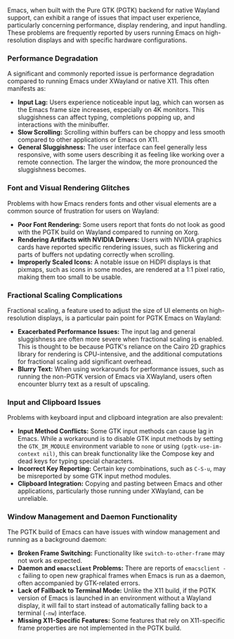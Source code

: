 Emacs, when built with the Pure GTK (PGTK) backend for native Wayland support, can exhibit a range of issues that impact user experience, particularly concerning performance, display rendering, and input handling. These problems are frequently reported by users running Emacs on high-resolution displays and with specific hardware configurations.

### Performance Degradation

A significant and commonly reported issue is performance degradation compared to running Emacs under XWayland or native X11. This often manifests as:

* **Input Lag:** Users experience noticeable input lag, which can worsen as the Emacs frame size increases, especially on 4K monitors. This sluggishness can affect typing, completions popping up, and interactions with the minibuffer.
* **Slow Scrolling:** Scrolling within buffers can be choppy and less smooth compared to other applications or Emacs on X11.
* **General Sluggishness:** The user interface can feel generally less responsive, with some users describing it as feeling like working over a remote connection. The larger the window, the more pronounced the sluggishness becomes.

### Font and Visual Rendering Glitches

Problems with how Emacs renders fonts and other visual elements are a common source of frustration for users on Wayland:

* **Poor Font Rendering:** Some users report that fonts do not look as good with the PGTK build on Wayland compared to running on Xorg.
* **Rendering Artifacts with NVIDIA Drivers:** Users with NVIDIA graphics cards have reported specific rendering issues, such as flickering and parts of buffers not updating correctly when scrolling.
* **Improperly Scaled Icons:** A notable issue on HiDPI displays is that pixmaps, such as icons in some modes, are rendered at a 1:1 pixel ratio, making them too small to be usable.

### Fractional Scaling Complications

Fractional scaling, a feature used to adjust the size of UI elements on high-resolution displays, is a particular pain point for PGTK Emacs on Wayland:

* **Exacerbated Performance Issues:** The input lag and general sluggishness are often more severe when fractional scaling is enabled. This is thought to be because PGTK's reliance on the Cairo 2D graphics library for rendering is CPU-intensive, and the additional computations for fractional scaling add significant overhead.
* **Blurry Text:** When using workarounds for performance issues, such as running the non-PGTK version of Emacs via XWayland, users often encounter blurry text as a result of upscaling.

### Input and Clipboard Issues

Problems with keyboard input and clipboard integration are also prevalent:

* **Input Method Conflicts:** Some GTK input methods can cause lag in Emacs. While a workaround is to disable GTK input methods by setting the `GTK_IM_MODULE` environment variable to `none` or using `(pgtk-use-im-context nil)`, this can break functionality like the Compose key and dead keys for typing special characters.
* **Incorrect Key Reporting:** Certain key combinations, such as `C-S-u`, may be misreported by some GTK input method modules.
* **Clipboard Integration:** Copying and pasting between Emacs and other applications, particularly those running under XWayland, can be unreliable.

### Window Management and Daemon Functionality

The PGTK build of Emacs can have issues with window management and running as a background daemon:

* **Broken Frame Switching:** Functionality like `switch-to-other-frame` may not work as expected.
* **Daemon and `emacsclient` Problems:** There are reports of `emacsclient -c` failing to open new graphical frames when Emacs is run as a daemon, often accompanied by GTK-related errors.
* **Lack of Fallback to Terminal Mode:** Unlike the X11 build, if the PGTK version of Emacs is launched in an environment without a Wayland display, it will fail to start instead of automatically falling back to a terminal (`-nw`) interface.
* **Missing X11-Specific Features:** Some features that rely on X11-specific frame properties are not implemented in the PGTK build.
